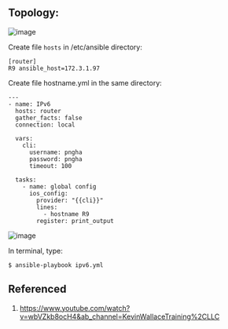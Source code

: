 ## Topology:

![image](https://user-images.githubusercontent.com/93396414/205435296-03e0b5b7-7791-4044-9bb6-17cbe479b1e5.png)


  Create file `hosts` in /etc/ansible directory:
    
    [router]
    R9 ansible_host=172.3.1.97
  
 
  Create file hostname.yml in the same directory: 
  
    ---
    - name: IPv6
      hosts: router
      gather_facts: false
      connection: local
      
      vars:
        cli: 
          username: pngha
          password: pngha
          timeout: 100
          
      tasks:
        - name: global config
          ios_config:
            provider: "{{cli}}"
            lines:
              - hostname R9
            register: print_output
  
  ![image](https://user-images.githubusercontent.com/93396414/205433393-9f2c85de-7bbd-4986-a184-dd429363ab4e.png)

In terminal, type: 

    $ ansible-playbook ipv6.yml

## Referenced
1. https://www.youtube.com/watch?v=wbVZkb8ocH4&ab_channel=KevinWallaceTraining%2CLLC
